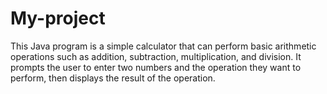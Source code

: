 # My-project
This Java program is a simple calculator that can perform basic arithmetic operations such as addition, subtraction, multiplication, and division. It prompts the user to enter two numbers and the operation they want to perform, then displays the result of the operation.
